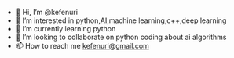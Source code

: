 - 👋 Hi, I’m @kefenuri
- 👀 I’m interested in python,AI,machine learning,c++,deep learning
- 🌱 I’m currently learning python
- 💞️ I’m looking to collaborate on python coding about ai algorithms
- 📫 How to reach me kefenuri@gmail.com

<!---
kefenuri/kefenuri is a ✨ special ✨ repository because its `README.md` (this file) appears on your GitHub profile.
You can click the Preview link to take a look at your changes.
--->
